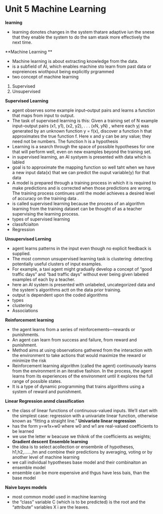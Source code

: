 # Unit 5 Machine Learning 

**learning**
- learning donotes changes in the system thatare adaptive iun the snese that they enable the system to do the sam etask more effectively the next time.

**Machine Learning **
- Machine learning is about extracting knowledge from the data. 
- is a subfield of AI, which enables machine sto learn from past data or expreiences wiothpout being explicitly prgrammed 
- two concept of machine learning
 1. Supervised
 2. Unsupervised 

**Supervised Learning**
- agent observes some example input–output pairs and learns a function that maps from input to output. 
- The task of supervised learning is this:
      Given a training set of N example input–output pairs
        (x1, y1), (x2, y2), . . . (xN, yN) ,
  where each yj was generated by an unknown function y = f(x), discover a function h that approximates the true function f.
  Here x and y can be any value; they need not be numbers. The function h is a hypothesis
- Learning is a search through the space of possible hypotheses for one that will perform well, even on new examples beyond the training set.
- in supervised learning, an AI systyem is presented with data which is labled
- goal is to approximate the mapping function so well taht when we have a new input data(x) that we can predict the ouput variable(y) for that data
- A model is prepared through a training process in which it is required to make predictions and is corrected when those predictions are wrong. The training process continues until the model achieves a desired level of accuracy on the training data .
- is called supervised learning because the process of an algorithm learning from the training dataset can be thought of as a teacher supervising the learning process.
- types of supervised learning 
 - classifciaiton
 - Regression 

**Unsupervised Lerning**
- agent learns patterns in the input even though no explicit feedback is supplied.
- The most common unsupervised learning task is clustering: detecting potentially useful clusters of input examples.
- For example, a taxi agent might gradually develop a concept of “good traffic days” and “bad traffic days” without ever being given labeled examples of each by a teacher.
- here an AI system is presented with unlabeled, uncategorized data and the system's algorithms actt on the data prior training.
- output is dependent upon the coded algorithms 
- types 
 - clustering
 - Associations 

**Reinforcement learning**
- the agent learns from a series of reinforcements—rewards or punishments.
- An agent can learn from success and failure, from reward and punishment.
- Method aims at using observations gathered from the interaction with the environment to take actions that would maximize the reward or minimize the risk
- Reinforcement learning algorithm (called the agent) continuously learns from the environment in an iterative fashion. In the process, the agent learns from its experiences of the environment until it explores the full range of possible states.
- It is a type of dynamic programming that trains algorithms using a system of reward and punishment.

**Linear Regression anmd classification**
- the class of linear functions of continuous-valued inputs. We’ll start with the simplest case: regression with a univariate linear function, otherwise known as “fitting a straight line.”
**Univariate linear regression**
- has the form y=w1x+w0 where w0 and w1 are real-valued coefficients to be learned 
- we use the letter w beacuse we thiknk of the coefficients as weights;
   **Gradient descent**
**Ensemble learning**
- the idea is to select acollection or ensembnle of hypotheses, h1,h2,......,hn and combine their predictions by averaging, voting or by another level of machine learning
- we call individual hypotheses base model and their combinaiton an ensemble model 
- ensemble can be more expensive and thgus have less bais, than the base model

**Naive bayes models**
- most common model used in machine learning
- the “class” variable C (which is to be predicted) is the root and the “attribute” variables X i are the leaves.
